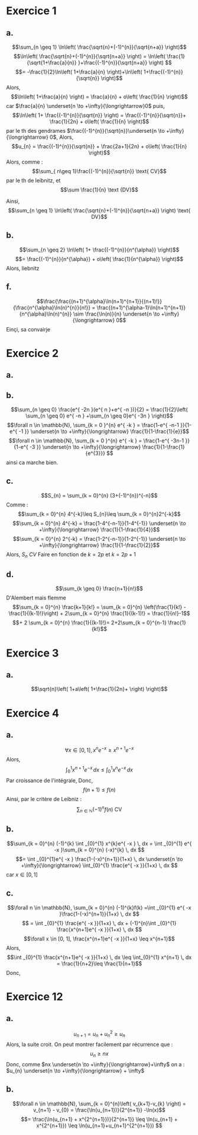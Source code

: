 # Exercice 1
## a. 
$$\sum_{n \geq 1} \ln\left( \frac{\sqrt{n}+(-1)^{n}}{\sqrt{n+a}} \right)$$
$$\ln\left( \frac{\sqrt{n}+(-1)^{n}}{\sqrt{n+a}} \right) = \ln\left(  \frac{1}{\sqrt{1+\frac{a}{n}} }+\frac{(-1)^{n}}{\sqrt{n+a}} \right) $$
$$= -\frac{1}{2}\ln\left( 1+\frac{a}{n} \right)+\ln\left( 1+\frac{(-1)^{n}}{\sqrt{n}} \right)$$
Alors, 
$$\ln\left( 1+\frac{a}{n} \right) = \frac{a}{n} + o\left( \frac{1}{n} \right)$$
car $\frac{a}{n} \underset{n \to +\infty}{\longrightarrow}0$
puis, 
$$\ln\left( 1+ \frac{(-1)^{n}}{\sqrt{n}} \right) = \frac{(-1)^{n}}{\sqrt{n}}+ \frac{1}{2n} +  o\left( \frac{1}{n} \right)$$
par le th des gendrames $\frac{(-1)^{n}}{\sqrt{n}}\underset{n \to +\infty}{\longrightarrow} 0$, 
Alors, 
$$u_{n} = \frac{(-1)^{n}}{\sqrt{n}} + \frac{2a+1}{2n} + o\left( \frac{1}{n} \right)$$
Alors, comme : 
$$\sum_{ n\geq 1}\frac{(-1)^{n}}{\sqrt{n}} \text{ CV}$$
par le th de leibnitz, 
et 
$$\sum \frac{1}{n} \text {DV}$$

Ainsi, 
$$\sum_{n \geq 1} \ln\left( \frac{\sqrt{n}+(-1)^{n}}{\sqrt{n+a}} \right) \text{ DV}$$

## b.
$$\sum_{n \geq 2} \ln\left( 1+ \frac{(-1)^{n}}{n^{\alpha}} \right)$$
$$= \frac{(-1)^{n}}{n^{\alpha}} + o\left( \frac{1}{n^{\alpha}} \right)$$
Alors, liebnitz






## f.
$$\frac{\frac{(n+1)^{\alpha}\ln(n+1)^{n+1}}{(n+1)!}}{\frac{n^{\alpha}\ln(n)^{n}}{n!}} = \frac{(n+1)^{\alpha-1}\ln(n+1)^{n+1}}{n^{\alpha}\ln(n)^{n}} \sim \frac{\ln(n)}{n} \underset{n \to +\infty}{\longrightarrow} 0$$
Einçi, sa convairje

# Exercice 2
## a.



## b.
$$\sum_{n \geq 0} \frac{e^{ -2n }(e^{ n }+e^{ -n })}{2} = \frac{1}{2}\left( \sum_{n \geq 0} e^{ -n } +\sum_{n \geq 0}e^{ -3n } \right)$$
$$\forall n \in \mathbb{N}, \sum_{k = 0 }^{n} e^{ -k } = \frac{1-e^{ -n-1 }}{1-e^{ -1 }} \underset{n \to +\infty}{\longrightarrow} \frac{1}{1-\frac{1}{e}}$$
$$\forall n \in \mathbb{N}, \sum_{k = 0 }^{n} e^{ -k } = \frac{1-e^{ -3n-1 }}{1-e^{ -3 }} \underset{n \to +\infty}{\longrightarrow} \frac{1}{1-\frac{1}{e^{3}}} $$
ainsi ca marche bien. 

## c.
$$S_{n} = \sum_{k = 0}^{n} (3+(-1)^{n})^{-n}$$
Comme : 
$$\sum_{k = 0}^{n} 4^{-k}\leq S_{n}\leq \sum_{k = 0}^{n}2^{-k}$$
$$\sum_{k = 0}^{n} 4^{-k} = \frac{1-4^{-n-1}}{1-4^{-1}} \underset{n \to +\infty}{\longrightarrow} \frac{1}{1-\frac{1}{4}}$$
$$\sum_{k = 0}^{n} 2^{-k} = \frac{1-2^{-n-1}}{1-2^{-1}} \underset{n \to +\infty}{\longrightarrow} \frac{1}{1-\frac{1}{2}}$$
Alors, $S_{n}$ $CV$
Faire en fonction de $k = 2p$ et $k = 2p+1$

## d.
$$\sum_{k \geq 0} \frac{n+1}{n!}$$
D'Alembert mais flemme
$$\sum_{k = 0}^{n} \frac{k+1}{k!} = \sum_{k = 0}^{n} \left(\frac{1}{k!} -\frac{1}{(k-1)!}\right) + 2\sum_{k = 0}^{n} \frac{1}{(k-1)!} = \frac{1}{n!}-1$$
$$+ 2 \sum_{k = 0}^{n} \frac{1}{(k-1)!}= 2+2\sum_{k = 0}^{n-1} \frac{1}{k!}$$




# Exercice 3
## a.
$$\sqrt{n}\left( 1+a\left( 1+\frac{1}{2n}+  \right) \right)$$

# Exercice 4
## a.
$$\forall x \in [0, 1], x^{n}e^{ -x } \geq x^{n+1}e^{ -x }$$
Alors, 
$$\int _{0}^{1} x^{n+1}e^{ -x } \, dx \leq \int _{0}^{1}x^{n}e^{ -x } \, dx $$
Par croissance de l'intégrale, 
Donc,
$$f(n+1) \leq f(n)$$
Ainsi, par le critère de Leibniz : 
$$\sum_{n \in \mathbb{N}} (-1)^{n} f(n) \text{ CV}$$

## b.
$$\sum_{k = 0}^{n} (-1)^{k} \int _{0}^{1} x^{k}e^{ -x } \, dx = \int _{0}^{1} e^{ -x }\sum_{k = 0}^{n} (-x)^{k} \, dx $$
$$= \int _{0}^{1}e^{ -x } \frac{1-(-x)^{n+1}}{1+x} \, dx \underset{n \to +\infty}{\longrightarrow} \int_{0}^{1} \frac{e^{ -x }}{1+x} \, dx $$
car $x \in [0, 1]$

## c.
$$\forall n \in \mathbb{N}, \sum_{k = 0}^{n} (-1)^{k}f(k) =\int _{0}^{1} e^{ -x }\frac{1-(-x)^{n+1}}{1+x} \, dx $$
$$ = \int _{0}^{1} \frac{e^{ -x }}{1+x} \, dx + (-1)^{n}\int _{0}^{1} \frac{x^{n+1}e^{ -x }}{1+x} \, dx $$
$$\forall x \in [0, 1], \frac{x^{n+1}e^{ -x }}{1+x} \leq x^{n+1}$$
Alors,
$$\int _{0}^{1} \frac{x^{n+1}e^{ -x }}{1+x} \, dx \leq \int_{0}^{1} x^{n+1} \, dx = \frac{1}{n+2}\leq \frac{1}{n+1}$$
Donc, 

# Exercice 12
## a.
$$u_{n+1} = u_{n} + u_{n}^{2}\geq u_{n}$$
Alors, la suite croit. 
On peut montrer facilement par récurrence que : 
$$u_{n} \geq nx$$
Donc, comme $nx \underset{n \to +\infty}{\longrightarrow}+\infty$ on a : $u_{n} \underset{n \to +\infty}{\longrightarrow} + \infty$

## b. 
$$\forall n \in \mathbb{N}, \sum_{k = 0}^{n}\left( v_{k+1}-v_{k} \right) = v_{n+1} - v_{0} = \frac{\ln(u_{n+1})}{2^{n+1}} -\ln(x)$$
$$= \frac{\ln(u_{n+1} + x^{2^{n+1}})}{2^{n+1}} \leq \ln(u_{n+1} + x^{2^{n+1}}) \leq \ln(u_{n+1}+u_{n+1}^{2^{n+1}}) $$

